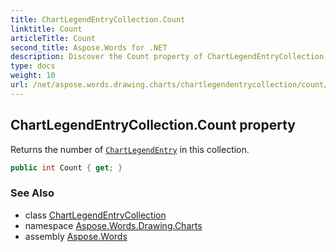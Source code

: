 ```yaml
---
title: ChartLegendEntryCollection.Count
linktitle: Count
articleTitle: Count
second_title: Aspose.Words for .NET
description: Discover the Count property of ChartLegendEntryCollection, which provides the total number of entries, enhancing your chart's data visualization.
type: docs
weight: 10
url: /net/aspose.words.drawing.charts/chartlegendentrycollection/count/
---
```

## ChartLegendEntryCollection.Count property

Returns the number of [`ChartLegendEntry`](../../chartlegendentry/) in this collection.

```csharp
public int Count { get; }
```

### See Also

* class [ChartLegendEntryCollection](../)
* namespace [Aspose.Words.Drawing.Charts](../../../aspose.words.drawing.charts/)
* assembly [Aspose.Words](../../../)
